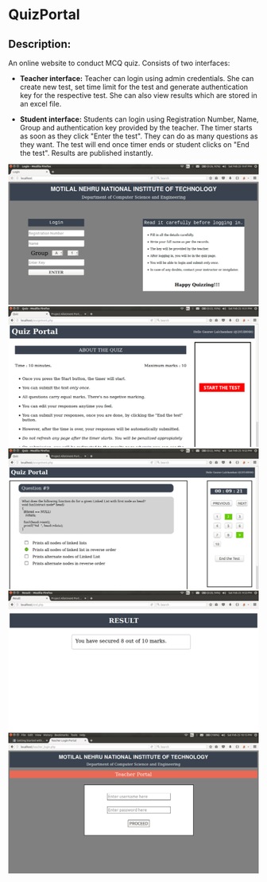 # QuizPortal <br>
## Description: <br>
An online website to conduct MCQ quiz. Consists of two interfaces:<br>
* <b> Teacher interface:</b> Teacher can login using admin credentials. She can create new test, set time limit for the test and generate authentication key for the respective test. She can also view results which are stored in an excel file.

* <b> Student interface:</b> Students can login using Registration Number, Name, Group and authentication key provided by the teacher. The timer starts as soon as they click "Enter the test". They can do as many questions as they want. The test will end once timer ends or student clicks on "End the test". Results are published instantly.

![Login Screen for students](https://github.com/himanshupatel96/QuizPortal/blob/master/snap1.png) <br>
![Before starting the test timer](https://github.com/himanshupatel96/QuizPortal/blob/master/snap2.png) <br>
![During Test](https://github.com/himanshupatel96/QuizPortal/blob/master/snap3.png) <br>
![Result after test](https://github.com/himanshupatel96/QuizPortal/blob/master/snap4.png) <br>
![Login Screen for teacher](https://github.com/himanshupatel96/QuizPortal/blob/master/snap5.png) <br>
